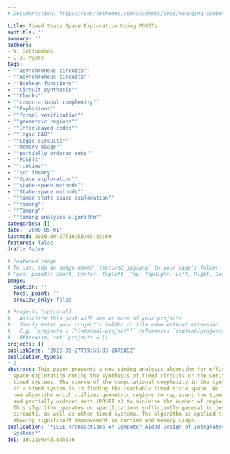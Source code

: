 ```yaml
---
# Documentation: https://sourcethemes.com/academic/docs/managing-content/

title: Timed State Space Exploration Using POSETs
subtitle: ''
summary: ''
authors:
- W. Belluomini
- C.J. Myers
tags:
- '"asynchronous circuits"'
- '"Asynchronous circuits"'
- '"Boolean functions"'
- '"Circuit synthesis"'
- '"Clocks"'
- '"computational complexity"'
- '"Explosions"'
- '"formal verification"'
- '"geometric regions"'
- '"Interleaved codes"'
- '"logic CAD"'
- '"Logic circuits"'
- '"memory usage"'
- '"partially ordered sets"'
- '"POSETs"'
- '"runtime"'
- '"set theory"'
- '"Space exploration"'
- '"state-space methods"'
- '"State-space methods"'
- '"timed state space exploration"'
- '"timing"'
- '"Timing"'
- '"timing analysis algorithm"'
categories: []
date: '2000-05-01'
lastmod: 2020-09-27T16:56:03-03:00
featured: false
draft: false

# Featured image
# To use, add an image named `featured.jpg/png` to your page's folder.
# Focal points: Smart, Center, TopLeft, Top, TopRight, Left, Right, BottomLeft, Bottom, BottomRight.
image:
  caption: ''
  focal_point: ''
  preview_only: false

# Projects (optional).
#   Associate this post with one or more of your projects.
#   Simply enter your project's folder or file name without extension.
#   E.g. `projects = ["internal-project"]` references `content/project/deep-learning/index.md`.
#   Otherwise, set `projects = []`.
projects: []
publishDate: '2020-09-27T19:56:03.287585Z'
publication_types:
- 2
abstract: This paper presents a new timing analysis algorithm for efficient state
  space exploration during the synthesis of timed circuits or the verification of
  timed systems. The source of the computational complexity in the synthesis or verification
  of a timed system is in finding the reachable timed state space. We introduce a
  new algorithm which utilizes geometric regions to represent the timed state space
  and partially ordered sets (POSET's) to minimize the number of regions necessary.
  This algorithm operates on specifications sufficiently general to describe practical
  circuits, as well as other timed systems. The algorithm is applied to several examples
  showing significant improvement in runtime and memory usage.
publication: '*IEEE Transactions on Computer-Aided Design of Integrated Circuits and
  Systems*'
doi: 10.1109/43.845076
---
```

